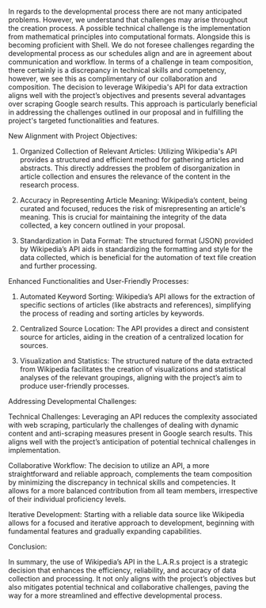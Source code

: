 In regards to the developmental process there are not many anticipated problems. However, we understand that challenges may arise throughout the creation process. A possible technical challenge is the implementation from mathematical principles into computational formats. Alongside this is becoming proficient with Shell. We do not foresee challenges regarding the developmental process as our schedules align and are in agreement about communication and workflow. In terms of a challenge in team composition, there certainly is a discrepancy in technical skills and competency, however, we see this as complimentary of our collaboration and composition.
The decision to leverage Wikipedia's API for data extraction aligns well with the project’s objectives and presents several advantages over scraping Google search results. This approach is particularly beneficial in addressing the challenges outlined in our proposal and in fulfilling the project's targeted functionalities and features.

New Alignment with Project Objectives:

1. Organized Collection of Relevant Articles: Utilizing Wikipedia's API provides a structured and efficient method for gathering articles and abstracts. This directly addresses the problem of disorganization in article collection and ensures the relevance of the content in the research process.

2. Accuracy in Representing Article Meaning: Wikipedia’s content, being curated and focused, reduces the risk of misrepresenting an article's meaning. This is crucial for maintaining the integrity of the data collected, a key concern outlined in your proposal.

3. Standardization in Data Format: The structured format (JSON) provided by Wikipedia’s API aids in standardizing the formatting and style for the data collected, which is beneficial for the automation of text file creation and further processing.

Enhanced Functionalities and User-Friendly Processes:

1. Automated Keyword Sorting: Wikipedia’s API allows for the extraction of specific sections of articles (like abstracts and references), simplifying the process of reading and sorting articles by keywords.

2. Centralized Source Location: The API provides a direct and consistent source for articles, aiding in the creation of a centralized location for sources.

3. Visualization and Statistics: The structured nature of the data extracted from Wikipedia facilitates the creation of visualizations and statistical analyses of the relevant groupings, aligning with the project’s aim to produce user-friendly processes.

Addressing Developmental Challenges:

Technical Challenges: Leveraging an API reduces the complexity associated with web scraping, particularly the challenges of dealing with dynamic content and anti-scraping measures present in Google search results. This aligns well with the project’s anticipation of potential technical challenges in implementation.

Collaborative Workflow: The decision to utilize an API, a more straightforward and reliable approach, complements the team composition by minimizing the discrepancy in technical skills and competencies. It allows for a more balanced contribution from all team members, irrespective of their individual proficiency levels.

Iterative Development: Starting with a reliable data source like Wikipedia allows for a focused and iterative approach to development, beginning with fundamental features and gradually expanding capabilities.

Conclusion:

In summary, the use of Wikipedia’s API in the L.A.R.s project is a strategic decision that enhances the efficiency, reliability, and accuracy of data collection and processing. It not only aligns with the project’s objectives but also mitigates potential technical and collaborative challenges, paving the way for a more streamlined and effective developmental process.
